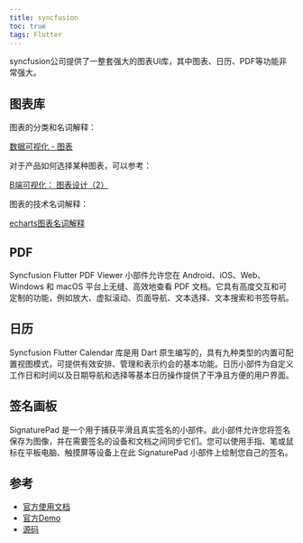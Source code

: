 ```yaml
---
title: syncfusion
toc: true
tags: Flutter 
---
```


syncfusion公司提供了一整套强大的图表UI库，其中图表、日历、PDF等功能非常强大。

## 图表库

图表的分类和名词解释：

[数据可视化 - 图表](https://www.zcool.com.cn/article/ZMTE4Mjg2MA==.html?lng=zh)

对于产品如何选择某种图表，可以参考：

[B端可视化： 图表设计（2）](https://www.woshipm.com/pd/4239407.html)

图表的技术名词解释：

[echarts图表名词解释](https://echarts.apache.org/zh/cheat-sheet.html)



## PDF

Syncfusion Flutter PDF Viewer 小部件允许您在 Android、iOS、Web、Windows 和 macOS 平台上无缝、高效地查看 PDF 文档。它具有高度交互和可定制的功能，例如放大、虚拟滚动、页面导航、文本选择、文本搜索和书签导航。



## 日历

Syncfusion Flutter Calendar 库是用 Dart 原生编写的，具有九种类型的内置可配置视图模式，可提供有效安排、管理和表示约会的基本功能。日历小部件为自定义工作日和时间以及日期导航和选择等基本日历操作提供了干净且方便的用户界面。


## 签名画板


SignaturePad 是一个用于捕获平滑且真实签名的小部件。此小部件允许您将签名保存为图像，并在需要签名的设备和文档之间同步它们。您可以使用手指、笔或鼠标在平板电脑、触摸屏等设备上在此 SignaturePad 小部件上绘制您自己的签名。


## 参考

- [官方使用文档](https://help.syncfusion.com/flutter/introduction/overview)
- [官方Demo](https://github.com/syncfusion/flutter-examples/tree/master)
- [源码](https://github.com/syncfusion/flutter-widgets)
